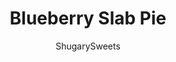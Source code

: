 ---
layout: ../../layouts/MarkdownPostLayout.astro
title: Blueberry Slab Pie
author: ShugarySweets
pubDate: 2022-09-19
description: "Blueberry Slab Pie is bursting with a sweet blueberry filling and covered in a flaky crust for a crowd-pleasing dessert that everyone will adore!"
image_url: https://www.shugarysweets.com/wp-content/uploads/2023/01/blueberry-slab-pie-facebook.jpg
tags: ["Pies and Tarts","American"]
calories: 182
protein: 3
carbohydrates: 34
fats: 5
fiber: 2
ingredients: ["3 refrigerated ready-made pie crusts","5 cups fresh blueberries","¾ cup granulated sugar","4 Tablespoons cornstarch","½ teaspoon cinnamon","¼ teaspoon kosher salt","1 Tablespoon fresh lemon juice","1/4 cup all-purpose flour (for work surface)","1 large egg white, beaten","1 large egg, beaten","Coarse sanding sugar (optional)"]
serves: 12
time: "2 hours 10 minutes"
prepTime: "20 minutes"
instructions: ["Preheat the oven to 425℉. Move the oven rack to the lower third of the oven.","Take the refrigerated pie crusts out of the refrigerator, but keep them in the plastic sleeve. Set aside.","Add blueberries, sugar, cornstarch, cinnamon, salt, and lemon juice to a large mixing bowl. Fold the ingredients together carefully to not crush the blueberries. Set aside.","Lightly flour a work surface. Unroll two thawed pie crusts and stack them on top of each other.","Using a large rolling pin, roll the dough to about a 17”x14” rectangle.","Transfer the dough to a quarter sheet pan and press the crust into the corners of the pan, allowing the excess dough to hang over the edges.","Brush the flat part of the crust with egg white.","Pour the blueberry filling into the prepared pan and spread it out in an even layer. Set aside.","Roll out the third crust until it is about 12-inches in diameter. Using a pastry cutter, pizza wheel, or knife, cut 14 strips that are about ½-inch wide. ","Begin laying 7 strips of pie crust across the pan, starting with the longest strip of dough and placing it diagonally, from corner to corner. The strips should be overlapping or almost touching the edges of the pan. ","Fold back every other strip of dough and begin laying the other pieces diagonally across the pan in the other direction, from corner to corner. Repeat this with all the strips to form the lattice design.","Roll the crust edges toward the center of the pan forming an even edge and concealing all the ends of the pie crust strips.","Brush the crust with beaten egg and sprinkle with sanding sugar.","Bake for about 30 minutes. Then, loosely place a piece of foil on the pie to prevent the crust from over-browning, and bake for an additional 20 minutes or until the crust is browned and the blueberry filling is bubbly.","Serve warm or at room temperature."]
nutrition: ["182 calories","34 grams carbohydrates","31 milligrams cholesterol","5 grams fat","2 grams fiber","3 grams protein","1 grams saturated fat","99 milligrams sodium","20 grams sugar","0 grams trans fat","3 grams unsaturated fat"]
---